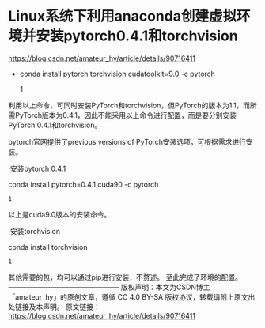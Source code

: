 # Linux系统下利用anaconda创建虚拟环境并安装pytorch0.4.1和torchvision
https://blog.csdn.net/amateur_hy/article/details/90716411

+ conda install pytorch torchvision cudatoolkit=9.0 -c pytorch

    1

利用以上命令，可同时安装PyTorch和torchvision，但PyTorch的版本为1.1，而所需PyTorch版本为0.4.1，因此不能采用以上命令进行配置，而是要分别安装PyTorch 0.4.1和torchvision。

pytorch官网提供了previous versions of PyTorch安装选项，可根据需求进行安装。

·安装pytorch 0.4.1

conda install pytorch=0.4.1 cuda90 -c pytorch

    1

以上是cuda9.0版本的安装命令。

·安装torchvision

conda install torchvision

    1

其他需要的包，均可以通过pip进行安装，不赘述。
至此完成了环境的配置。
————————————————
版权声明：本文为CSDN博主「amateur_hy」的原创文章，遵循 CC 4.0 BY-SA 版权协议，转载请附上原文出处链接及本声明。
原文链接：https://blog.csdn.net/amateur_hy/article/details/90716411

